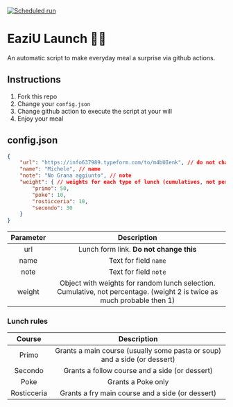 [![Scheduled run](https://github.com/gttrcr/eaziu-launch/actions/workflows/scheduled-workflow.yml/badge.svg?branch=main)](https://github.com/gttrcr/eaziu-launch/actions/workflows/scheduled-workflow.yml)

# EaziU Launch 🚀🍝

An automatic script to make everyday meal a surprise via github actions.

## Instructions
1. Fork this repo
2. Change your `config.json`
3. Change github action to execute the script at your will
4. Enjoy your meal

## config.json
```json
{
    "url": "https://info637989.typeform.com/to/m4bUIenk", // do not change this, this is the lunch form link
    "name": "Michele", // name
    "note": "No Grana aggiunto", // note
    "weight": { // weights for each type of lunch (cumulatives, not percentage)
        "primo": 50,
        "poke": 10,
        "rosticceria": 10,
        "secondo": 30
    }
}
```

| Parameter | Description |
|:-:|:-:|
|url| Lunch form link. **Do not change this**|
|name| Text for field `name`|
|note| Text for field `note`|
|weight| Object with weights for random lunch selection. Cumulative, not percentage. (weight 2 is twice as much probable then 1)|

### Lunch rules
| Course | Description |
|:-:|:-:|
| Primo | Grants a main course (usually some pasta or soup) and a side (or dessert) |
| Secondo | Grants a follow course and a side (or dessert) |
| Poke | Grants a Poke only |
| Rosticceria | Grants a fry main course and a side (or dessert) |
